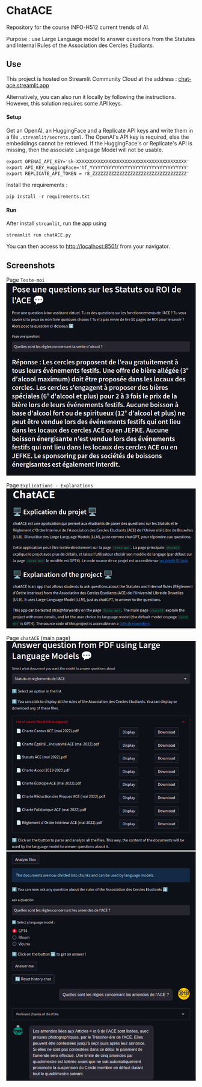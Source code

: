 # ChatACE
Repository for the course INFO-H512 current trends of AI. 

Purpose : use Large Language model to answer questions from the Statutes and Internal Rules of the Association des Cercles Etudiants.

## Use

This project is hosted on Streamlit Community Cloud at the address : [chat-ace.streamlit.app](https://chat-ace.streamlit.app/)

Alternatively, you can also run it locally by following the instructions. However, this solution requires some API keys.


#### Setup 
Get an OpenAI, an HuggingFace and a Replicate API keys and write them in a file `.streamlit/secrets.toml`. The OpenAI's API key is required, else the embeddings cannot be retrieved. If the HuggingFace's or Replicate's API is missing, then the associate Language Model will not be usable.
```
export OPENAI_API_KEY='sk-XXXXXXXXXXXXXXXXXXXXXXXXXXXXXXXXXXXXXXXXX'
export API_KEY_HuggingFace='hf_YYYYYYYYYYYYYYYYYYYYYYYYYYYYYYYYYYYY'
export REPLICATE_API_TOKEN = r8_ZZZZZZZZZZZZZZZZZZZZZZZZZZZZZZZZZZZ'
```

Install the requirements : 
```
pip install -r requirements.txt
```

#### Run
After install `streamlit`, run the app using 

```
streamlit run chatACE.py
```
You can then access to [http://localhost:8501/](http://localhost:8501/) from your navigator.


## Screenshots
Page `Teste-moi`
![Page test-moi](images/screen_teste_moi_alcool.png)

Page `Explications - Explanations`
![Page Explanation](images/screen_explanation.png)

Page `chatACE` (main page)
![Main Page](images/screen_main_page_1.png)
![Main Page](images/screen_main_page_2.png)